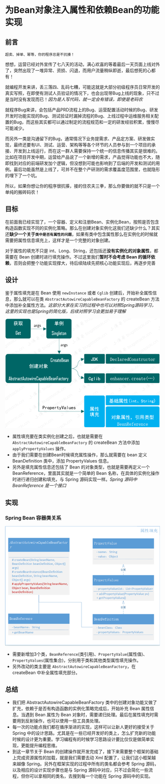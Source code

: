# 为Bean对象注入属性和依赖Bean的功能实现

## **前言**

```
超卖、掉单、幂等，你的程序总是不抗揍！
```

想想，运营已经对外宣传了七八天的活动，满心欢喜的等着最后一天页面上线对外了，突然出现了一堆异常、资损、闪退，而用户流量稍纵即逝，最后想死的心都有！

就编程开发来讲，丢三落四、乱码七糟，可能这就是大部分初级程序员日常开发的真实写照，在即使有测试人员验证的情况下，也会出现带Bug上线的现象，只不过是当时没有发现而已！*因为是人写代码，就一定会有错误，即使是老码农*

就程序Bug来讲，会包括产品PRD流程上的Bug、运营配置活动时候的Bug、研发开发时功能实现的Bug、测试验证时漏掉流程的Bug、上线过程中运维服务相关配置的Bug，而这些其实都可以通过制定的流程规范和一定的研发经验积累，慢慢尽可能减少。

而另外一类是沟通留下的Bug，通常情况下业务提需求、产品定方案、研发做实现，最终还要有UI、测试、运营、架构等等各个环节的人员参与到一个项目的承接、开发到上线运行，而在这一群人需要保持一个统一的信息传播其实是很难的。比如在项目开发中期，运营给产品说了一个新增的需求，产品觉得功能也不大，随即找到对应的前端研发加个逻辑，但没想到可能也影响到了后端的开发和测试的用例。最后功能虽然是上线了，可并不在整个产研测的需求覆盖度范围里，也就隐形的埋下了一个坑。

所以，如果你想让你的程序很抗揍，接的住农夫三拳，那么你要做的就不只是一个单纯的搬砖码农！

## **目标**

在前面我已经实现了，一个容器、定义和注册Bean、实例化Bean，按照是否包含构造函数实现不同的实例化策略。那么在创建对象实例化这我们还缺少什么？其实还**缺少一个关于`类中是否有属性的问题`**，如果有类中包含属性那么在实例化的时候就需要把属性信息填充上，这样才是一个完整的对象创建。

对于属性的填充不只是 int、Long、String，还包括还**没有实例化的对象属性**，都需要在 Bean 创建时进行填充操作。不过这里我们**暂时不会考虑 Bean 的循环依赖**，否则会把整个功能实现撑大，待后续陆续先把核心功能实现后，再逐步完善

## **设计**

鉴于属性填充是在 Bean 使用 `newInstance` 或者 `Cglib` 创建后，开始补全属性信息，那么就可以在类 `AbstractAutowireCapableBeanFactory` 的 createBean 方法中添加补全属性方法。*这部分大家在实习的过程中也可以对照Spring源码学习，这里的实现也是Spring的简化版，后续对照学习会更加易于理解*

<img src="image/image-20220530143330426.png" alt="image-20220530143330426" style="zoom:67%;" />

- 属性填充要在类实例化创建之后，也就是需要在 `AbstractAutowireCapableBeanFactory` 的 createBean 方法中添加 `applyPropertyValues` 操作。
- 由于我们需要在创建Bean时候填充属性操作，那么就需要在 bean 定义 BeanDefinition 类中，添加 PropertyValues 信息。
- 另外是填充属性信息还包括了 Bean 的对象类型，也就是需要再定义一个 BeanReference，里面其实就是一个简单的 Bean 名称，在具体的实例化操作时进行递归创建和填充，与 Spring 源码实现一样。*Spring 源码中 BeanReference 是一个接口*

## **实现**

### Spring Bean 容器类关系

<img src="image/image-20220530143621732.png" alt="image-20220530143621732" style="zoom:80%;" />

- 需要新增加3个类，`BeanReference`(类引用)、`PropertyValue`(属性值)、`PropertyValues`(属性集合)，分别用于类和其他类型属性填充操作。
- 另外改动的类主要是 `AbstractAutowireCapableBeanFactory`，在 createBean 中补全属性填充部分。

## **总结**

- 我们把 AbstractAutowireCapableBeanFactory 类中的创建对象功能又做了扩充，依赖于是否有构造函数的实例化策略完成后，开始补充 Bean 属性信息。当遇到 Bean 属性为 Bean 对象时，需要递归处理。最后在属性填充时需要用到反射操作，也可以使用一些工具类处理。
- 每一次的功能点我们都在循序渐进的实现，这样可以让新人更好的接受关于 Spring 中的设计思路。尤其是在一些已经开发好的类上，怎么扩充新的功能时候的设计更为重要。学习编程有的时候学习思路设计要比仅仅是做简单实现，更能提升编程思维。
- 到这一章节关于 Bean 的创建操作就开发完成了，接下来需要整个框架的基础上完成资源属性的加载，就是我们需要去动 Xml 配置了，让我们这小框架越来越像 Spring。另外在框架实现的过程中所有的类名都会参考 Spring 源码，以及相应的设计实现步骤也是与 Spring 源码中对应，只不过会简化一些流程，但你可以拿相同的类名，去搜到每一个功能在 Spring 源码中的实现。